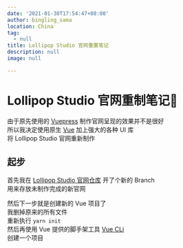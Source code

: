 ```yaml
---
date: '2021-01-30T17:54:47+08:00'
author: bingling_sama
location: China
tag:
  - null
title: Lollipop Studio 官网重置笔记
description: null
image: null

---
```


# Lollipop Studio 官网重制笔记🎉
由于原先使用的 [Vuepress][vp] 制作官网呈现的效果并不是很好   
所以我决定使用原生 [Vue][vue] 加上强大的各种 UI 库   
将 Lollipop Studio 官网重新制作   

## 起步
首先我在 [Lollipop Studio 官网仓库](https://github.com/bingling-sama/Lollipop-Studio) 开了个新的 Branch   
用来存放未制作完成的新官网   

然后下一步就是创建新的 Vue 项目了   
我删掉原来的所有文件   
重新执行 `yarn init`   
然后再使用 Vue 提供的脚手架工具 [Vue CLi][vc]   
创建一个项目   




[vp]: https://vuepress.vuejs.org/
[vue]: https://vue3js.cn/docs/zh/
[vc]: https://cli.vuejs.org/
